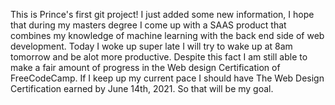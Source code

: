 This is Prince's first git project!
I just added some new information, I hope that during my masters degree I come up with a SAAS product that combines my knowledge of machine learning with the back end side of web development.
Today I woke up super late I will try to wake up at 8am tomorrow and be alot more productive. Despite this fact I am still able to make a fair amount of progress in the Web design Certification of FreeCodeCamp. If I keep up my current pace I should have The Web Design Certification earned by June 14th, 2021. So that will be my goal.
